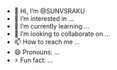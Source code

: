 - 👋 Hi, I’m @SUNVSRAKU
- 👀 I’m interested in ...
- 🌱 I’m currently learning ...
- 💞️ I’m looking to collaborate on ...
- 📫 How to reach me ...
- 😄 Pronouns: ...
- ⚡ Fun fact: ...

<!---
SUNVSRAKU/SUNVSRAKU is a ✨ special ✨ repository because its `README.md` (this file) appears on your GitHub profile.
You can click the Preview link to take a look at your changes.
--->
